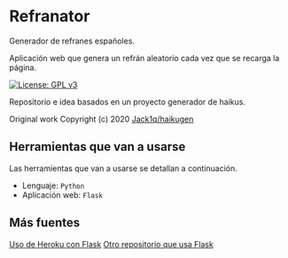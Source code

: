 # Refranator

Generador de refranes españoles.

Aplicación web que genera un refrán aleatorio cada vez que se recarga la página.

[![License: GPL v3](https://img.shields.io/badge/License-GPLv3-blue.svg)](https://www.gnu.org/licenses/gpl-3.0)

Repositorio e idea basados en un proyecto generador de haikus.

Original work Copyright (c) 2020 [Jack1q/haikugen](https://github.com/Jack1q/haikugen)

## Herramientas que van a usarse

Las herramientas que van a usarse se detallan a continuación.

- Lenguaje: `Python`
- Aplicación web: `Flask`

## Más fuentes

[Uso de Heroku con Flask](https://codigofacilito.com/articulos/deploy-flask-heroku)
[Otro repositorio que usa Flask](https://github.com/tdd-organization-afp/DatosDemograficos)


